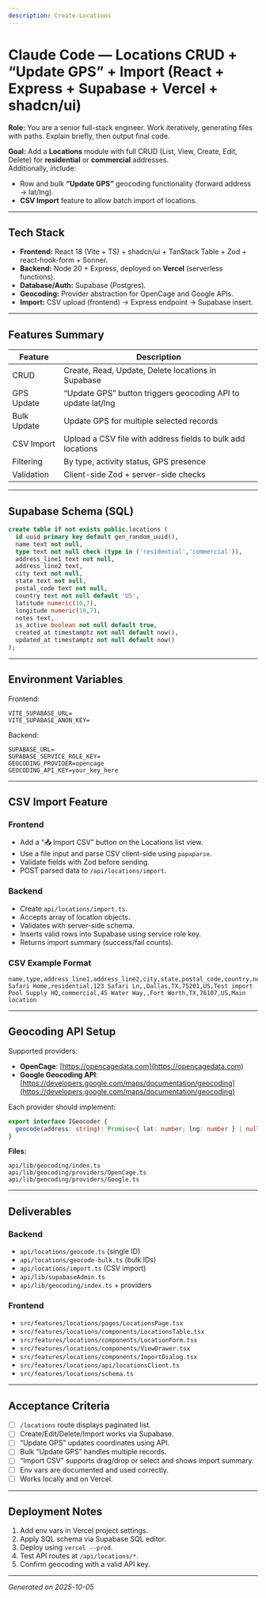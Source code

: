 ```yaml
---
description: Create-Locations
---
```


# Claude Code — Locations CRUD + “Update GPS” + Import (React + Express + Supabase + Vercel + shadcn/ui)

**Role:** You are a senior full-stack engineer. Work iteratively, generating files with paths. Explain briefly, then output final code.

**Goal:** Add a **Locations** module with full CRUD (List, View, Create, Edit, Delete) for **residential** or **commercial** addresses.  
Additionally, include:
- Row and bulk **“Update GPS”** geocoding functionality (forward address → lat/lng).
- **CSV Import** feature to allow batch import of locations.

---

## Tech Stack

- **Frontend:** React 18 (Vite + TS) + shadcn/ui + TanStack Table + Zod + react-hook-form + Sonner.
- **Backend:** Node 20 + Express, deployed on **Vercel** (serverless functions).
- **Database/Auth:** Supabase (Postgres).
- **Geocoding:** Provider abstraction for OpenCage and Google APIs.
- **Import:** CSV upload (frontend) → Express endpoint → Supabase insert.

---

## Features Summary

| Feature | Description |
|----------|--------------|
| CRUD | Create, Read, Update, Delete locations in Supabase |
| GPS Update | “Update GPS” button triggers geocoding API to update lat/lng |
| Bulk Update | Update GPS for multiple selected records |
| CSV Import | Upload a CSV file with address fields to bulk add locations |
| Filtering | By type, activity status, GPS presence |
| Validation | Client-side Zod + server-side checks |

---

## Supabase Schema (SQL)

```sql
create table if not exists public.locations (
  id uuid primary key default gen_random_uuid(),
  name text not null,
  type text not null check (type in ('residential','commercial')),
  address_line1 text not null,
  address_line2 text,
  city text not null,
  state text not null,
  postal_code text not null,
  country text not null default 'US',
  latitude numeric(10,7),
  longitude numeric(10,7),
  notes text,
  is_active boolean not null default true,
  created_at timestamptz not null default now(),
  updated_at timestamptz not null default now()
);
```

---

## Environment Variables

Frontend:
```
VITE_SUPABASE_URL=
VITE_SUPABASE_ANON_KEY=
```

Backend:
```
SUPABASE_URL=
SUPABASE_SERVICE_ROLE_KEY=
GEOCODING_PROVIDER=opencage
GEOCODING_API_KEY=your_key_here
```

---

## CSV Import Feature

### Frontend
- Add a “📤 Import CSV” button on the Locations list view.
- Use a file input and parse CSV client-side using `papaparse`.
- Validate fields with Zod before sending.
- POST parsed data to `/api/locations/import`.

### Backend
- Create `api/locations/import.ts`.
- Accepts array of location objects.
- Validates with server-side schema.
- Inserts valid rows into Supabase using service role key.
- Returns import summary (success/fail counts).

### CSV Example Format
```
name,type,address_line1,address_line2,city,state,postal_code,country,notes
Safari Home,residential,123 Safari Ln,,Dallas,TX,75201,US,Test import
Pool Supply HQ,commercial,45 Water Way,,Fort Worth,TX,76107,US,Main location
```

---

## Geocoding API Setup

Supported providers:
- **OpenCage**: [https://opencagedata.com](https://opencagedata.com)
- **Google Geocoding API**: [https://developers.google.com/maps/documentation/geocoding](https://developers.google.com/maps/documentation/geocoding)

Each provider should implement:
```ts
export interface IGeocoder {
  geocode(address: string): Promise<{ lat: number; lng: number } | null>;
}
```

**Files:**
```
api/lib/geocoding/index.ts
api/lib/geocoding/providers/OpenCage.ts
api/lib/geocoding/providers/Google.ts
```

---

## Deliverables

### Backend
- `api/locations/geocode.ts` (single ID)
- `api/locations/geocode-bulk.ts` (bulk IDs)
- `api/locations/import.ts` (CSV import)
- `api/lib/supabaseAdmin.ts`
- `api/lib/geocoding/index.ts` + providers

### Frontend
- `src/features/locations/pages/LocationsPage.tsx`
- `src/features/locations/components/LocationsTable.tsx`
- `src/features/locations/components/LocationForm.tsx`
- `src/features/locations/components/ViewDrawer.tsx`
- `src/features/locations/components/ImportDialog.tsx`
- `src/features/locations/api/locationsClient.ts`
- `src/features/locations/schema.ts`

---

## Acceptance Criteria

- [ ] `/locations` route displays paginated list.
- [ ] Create/Edit/Delete/Import works via Supabase.
- [ ] “Update GPS” updates coordinates using API.
- [ ] Bulk “Update GPS” handles multiple records.
- [ ] “Import CSV” supports drag/drop or select and shows import summary.
- [ ] Env vars are documented and used correctly.
- [ ] Works locally and on Vercel.

---

## Deployment Notes

1. Add env vars in Vercel project settings.
2. Apply SQL schema via Supabase SQL editor.
3. Deploy using `vercel --prod`.
4. Test API routes at `/api/locations/*`.
5. Confirm geocoding with a valid API key.

---

*Generated on 2025-10-05*
